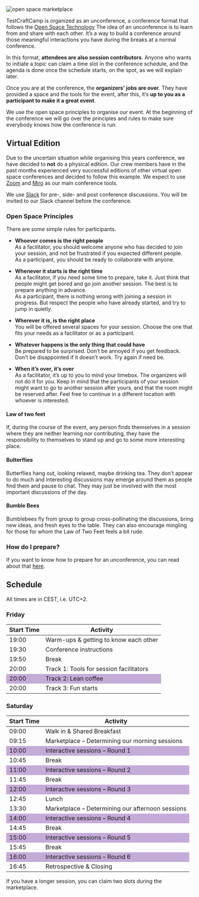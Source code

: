 <!--
.. title: Event format
.. slug: event-format
.. date: 2020-08-04 07:24:47 UTC
.. tags: 
.. category: 
.. link: 
.. description: 
.. type: text
-->

![open space marketplace](/assets/images/event-format.jpeg)

TestCraftCamp is organized as an unconference, a conference format that follows the [Open Space Technology](http://en.wikipedia.org/wiki/Open_Space_Technology#Guiding_principles_and_one_law) The idea of an unconference is to learn from and share with each other. It’s a way to build a conference around those meaningful interactions you have during the breaks at a normal conference.

In this format, __attendees are also session contributors__. Anyone who wants to initiate a topic can claim a time slot in the conference schedule, and the agenda is done once the schedule starts, on the spot, as we will explain later.

Once you are at the conference, the __organizers' jobs are over__. They have provided a space and the tools for the event, after this, it’s __up to you as a participant to make it a great event__.

We use the open space principles to organise our event. At the beginning of the conference we will go over the principles and rules to make sure everybody knows how the conference is run.


## Virtual Edition

Due to the uncertain situation while organising this years conference, we have decided to __not__ do a physical edition. Our crew members have in the past months experienced very successful editions of other virtual open space conferences and decided to follow this example. We expect to use [Zoom](https://zoom.us/) and [Miro](https://miro.com/) as our main conference tools.

We use [Slack](http://slack.com/) for pre-, side- and post conference discussions. You will be invited to our Slack channel before the conference.


### Open Space Principles

There are some simple rules for participants.

- __Whoever comes is the right people__  
	As a facilitator, you should welcome anyone who has decided to join your session, and not be frustrated if you expected different people.  
	As a participant, you should be ready to collaborate with anyone.

- __Whenever it starts is the right time__  
	As a facilitator, if you need some time to prepare, take it. Just think that people might get bored and go join another session. The best is to prepare anything in advance.  
	As a participant, there is nothing wrong with joining a session in progress. But respect the people who have already started, and try to jump in quietly.

- __Wherever it is, is the right place__  
	You will be offered several spaces for your session. Choose the one that fits your needs as a facilitator or as a participant.

- __Whatever happens is the only thing that could have__  
	Be prepared to be surprised. Don’t be annoyed if you get feedback. Don’t be disappointed if it doesn’t work. Try again if need be.

- __When it’s over, it’s over__  
	As a facilitator, it’s up to you to mind your timebox. The organizers will not do it for you. Keep in mind that the participants of your session might want to go to another session after yours, and that the room might be reserved after. Feel free to continue in a different location with whoever is interested.

#### Law of two feet
If, during the course of the event, any person finds themselves in a session where they are neither learning nor contributing, they have the responsibility to themselves to stand up and go to some more interesting place.

#### Butterflies
Butterflies hang out, looking relaxed, maybe drinking tea. They don’t appear to do much and interesting discussions may emerge around them as people find them and pause to chat. They may just be involved with the most important discussions of the day.

#### Bumble Bees
Bumblebees fly from group to group cross-pollinating the discussions, bring new ideas, and fresh eyes to the table. They can also encourage mingling for those for whom the Law of Two Feet feels a bit rude.

### How do I prepare?

If you want to know how to prepare for an unconference, you can read about that [here](https://unconference.net/unconferencing-how-to-prepare-to-attend-an-unconference/).


## Schedule

All times are in CEST, i.e. UTC+2.

### Friday

<table class="table table-sm" style="max-width:600px">
  <thead class="thead-light">
    <tr>
      <th scope="col">Start Time</th>
      <th scope="col">Activity</th>
    </tr>
  </thead>
  <tbody>
    <tr>
  		<td>19:00</td>
  		<td>Warm-ups & getting to know each other</td>
    </tr>
    <tr class="table-info">
      <td>19:30</td>
      <td>Conference instructions</td>
    </tr>
    <tr>
      <td>19:50</td>
      <td>Break</td>
    </tr>
    <tr class="table-info">
      <td>20:00</td>
      <td>Track 1: Tools for session facilitators</td>
    </tr>
    <tr style="background-color:rgb(112, 48, 160, 0.40);">
      <td>20:00</td>
      <td>Track 2: Lean coffee</td>
    </tr>
    <tr>
      <td>20:00</td>
      <td>Track 3: Fun starts</td>
    </tr>
  </tbody>
</table>


### <a name="schedule-saturday"></a>Saturday

<table class="table table-sm" style="max-width:600px">
  <thead class="thead-light">
    <tr>
      <th scope="col">Start Time</th>
      <th scope="col">Activity</th>
    </tr>
  </thead>
  <tbody>
    <tr>
      <td>09:00</td>
      <td>Walk in & Shared Breakfast</td>
    </tr>
    <tr class="table-info">
      <td>09:15</td>
      <td>Marketplace – Determining our morning sessions</td>
    </tr>
    <tr style="background-color:rgb(112, 48, 160, 0.40);">
      <td>10:00</td>
      <td>Interactive sessions – Round 1</td>
    </tr>
    <tr>
      <td>10:45</td>
      <td>Break</td>
    </tr>
    <tr style="background-color:rgb(112, 48, 160, 0.40);">
      <td>11:00</td>
      <td>Interactive sessions – Round 2</td>
    </tr>
    <tr>
      <td>11:45</td>
      <td>Break</td>
    </tr>
    <tr style="background-color:rgb(112, 48, 160, 0.40);">
      <td>12:00</td>
      <td>Interactive sessions – Round 3</td>
    </tr>
    <tr>
      <td>12:45</td>
      <td>Lunch</td>
    </tr>
    <tr class="table-info">
      <td>13:30</td>
      <td>Marketplace – Determining our afternoon sessions</td>
    </tr>
    <tr style="background-color:rgb(112, 48, 160, 0.40);">
      <td>14:00</td>
      <td>Interactive sessions – Round 4</td>
    </tr>
    <tr>
      <td>14:45</td>
      <td>Break</td>
    </tr>
    <tr style="background-color:rgb(112, 48, 160, 0.40);">
      <td>15:00</td>
      <td>Interactive sessions – Round 5</td>
    </tr>
    <tr>
      <td>15:45</td>
      <td>Break</td>
    </tr>
    <tr style="background-color:rgb(112, 48, 160, 0.40);">
      <td>16:00</td>
      <td>Interactive sessions – Round 6</td>
    </tr>
    <tr class="table-info">
      <td>16:45</td>
      <td>Retrospective & Closing</td>
    </tr>
  </tbody>
</table>

If you have a longer session, you can claim two slots during the marketplace.
